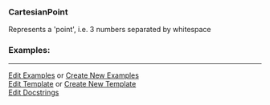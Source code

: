 ### <a id="McUtils.Parsers.RegexPatterns.CartesianPoint">CartesianPoint</a>
Represents a 'point', i.e. 3 numbers separated by whitespace

### Examples:


___

[Edit Examples](https://github.com/McCoyGroup/McUtils/edit/edit/ci/examples/ci/docs/McUtils/Parsers/RegexPatterns/CartesianPoint.md) or 
[Create New Examples](https://github.com/McCoyGroup/McUtils/new/edit/?filename=ci/examples/ci/docs/McUtils/Parsers/RegexPatterns/CartesianPoint.md) <br/>
[Edit Template](https://github.com/McCoyGroup/McUtils/edit/edit/ci/docs/ci/docs/McUtils/Parsers/RegexPatterns/CartesianPoint.md) or 
[Create New Template](https://github.com/McCoyGroup/McUtils/new/edit/?filename=ci/docs/templates/ci/docs/McUtils/Parsers/RegexPatterns/CartesianPoint.md) <br/>
[Edit Docstrings](https://github.com/McCoyGroup/McUtils/edit/edit/McUtils/Parsers/RegexPatterns/CartesianPoint/__init__.py?message=Update%20Docs)